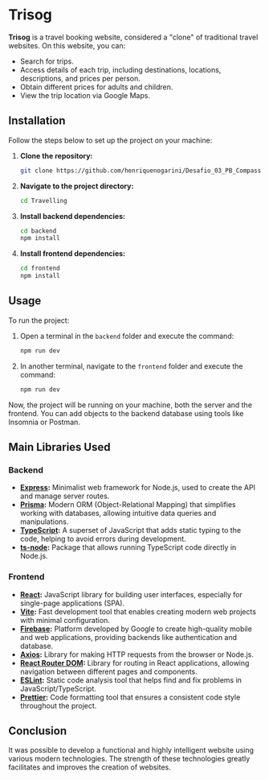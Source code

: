 # Trisog

**Trisog** is a travel booking website, considered a "clone" of traditional travel websites. On this website, you can:

- Search for trips.
- Access details of each trip, including destinations, locations, descriptions, and prices per person.
- Obtain different prices for adults and children.
- View the trip location via Google Maps.

## Installation

Follow the steps below to set up the project on your machine:

1. **Clone the repository:**

    ```bash
    git clone https://github.com/henriquenogarini/Desafio_03_PB_Compass.git
    ```

2. **Navigate to the project directory:**

    ```bash
    cd Travelling
    ```

3. **Install backend dependencies:**

    ```bash
    cd backend
    npm install
    ```

4. **Install frontend dependencies:**

    ```bash
    cd frontend
    npm install
    ```

## Usage

To run the project:

1. Open a terminal in the `backend` folder and execute the command:

    ```bash
    npm run dev
    ```

2. In another terminal, navigate to the `frontend` folder and execute the command:

    ```bash
    npm run dev
    ```

Now, the project will be running on your machine, both the server and the frontend. You can add objects to the backend database using tools like Insomnia or Postman.

## Main Libraries Used

### Backend

- **[Express](https://expressjs.com/):** Minimalist web framework for Node.js, used to create the API and manage server routes.
- **[Prisma](https://www.prisma.io/):** Modern ORM (Object-Relational Mapping) that simplifies working with databases, allowing intuitive data queries and manipulations.
- **[TypeScript](https://www.typescriptlang.org/):** A superset of JavaScript that adds static typing to the code, helping to avoid errors during development.
- **[ts-node](https://typestrong.org/ts-node/):** Package that allows running TypeScript code directly in Node.js.

### Frontend

- **[React](https://react.dev/):** JavaScript library for building user interfaces, especially for single-page applications (SPA).
- **[Vite](https://vitejs.dev/):** Fast development tool that enables creating modern web projects with minimal configuration.
- **[Firebase](https://firebase.google.com/):** Platform developed by Google to create high-quality mobile and web applications, providing backends like authentication and database.
- **[Axios](https://axios-http.com/):** Library for making HTTP requests from the browser or Node.js.
- **[React Router DOM](https://reactrouter.com/):** Library for routing in React applications, allowing navigation between different pages and components.
- **[ESLint](https://eslint.org/):** Static code analysis tool that helps find and fix problems in JavaScript/TypeScript.
- **[Prettier](https://prettier.io/):** Code formatting tool that ensures a consistent code style throughout the project.

## Conclusion

It was possible to develop a functional and highly intelligent website using various modern technologies. The strength of these technologies greatly facilitates and improves the creation of websites.


